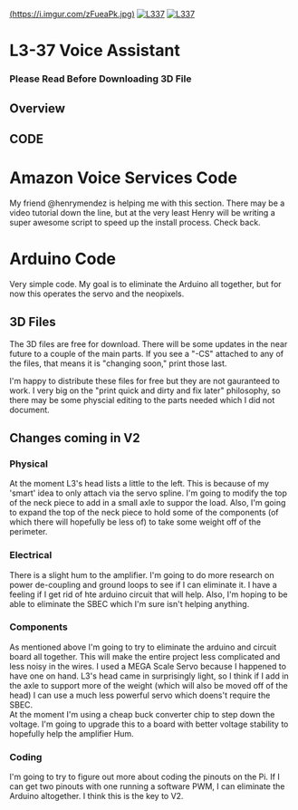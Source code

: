 [(https://i.imgur.com/zFueaPk.jpg)](https://www.youtube.com/watch?v=H4KK212-Jss)
[![L337](https://img.youtube.com/vi/H4KK212-Jss/0.jpg)](https://www.youtube.com/watch?v=H4KK212-Jss)
[![L337](https://i.imgur.com/zFueaPk.jpg)](https://www.youtube.com/watch?v=H4KK212-Jss)
# L3-37 Voice Assistant
### Please Read Before Downloading 3D File

## Overview

## CODE
# Amazon Voice Services Code 
My friend @henrymendez is helping me with this section.  There may be a video tutorial down the line, but at the very least Henry will be writing a super awesome script to speed up the install process.  Check back. 

# Arduino Code
Very simple code. My goal is to eliminate the Arduino all together, but for now this operates the servo and the neopixels. 

## 3D Files
The 3D files are free for download.  There will be some updates in the near future to a couple of the main parts.  If you see a "-CS" attached to any of the files, that means it is "changing soon,"  print those last. 

I'm happy to distribute these files for free but they are not gauranteed to work.  I very big on the "print quick and dirty and fix later" philosophy, so there may be some physcial editing to the parts needed which I did not document. 

## Changes coming in V2
### Physical
At the moment L3's head lists a little to the left. This is because of my 'smart' idea to only attach via the servo spline. I'm going to modify the top of the neck piece to add in a small axle to suppor the load.  Also, I'm going to expand the top of the neck piece to hold some of the components (of which there will hopefully be less of) to take some weight off of the perimeter. 
### Electrical
There is a slight hum to the amplifier. I'm going to do more research on power de-coupling and ground loops to see if I can eliminate it. I have a feeling if I get rid of hte arduino circuit that will help.  Also, I'm hoping to be able to eliminate the SBEC which I'm sure isn't helping anything. 
### Components
As mentioned above I'm going to try to eliminate the arduino and circuit board all together. This will make the entire project less complicated and less noisy in the wires. 
I used a MEGA Scale Servo because I happened to have one on hand.  L3's head came in surprisingly light, so I think if I add in the axle to support more of the weight (which will also be moved off of the head) I can use a much less powerful servo which doens't require the SBEC.  
At the moment I'm using a cheap buck converter chip to step down the voltage. I'm going to upgrade this to a board with better voltage stability to hopefully help the amplifier Hum. 
### Coding
I'm going to try to figure out more about coding the pinouts on the Pi.  If I can get two pinouts with one running a software PWM, I can eliminate the Arduino altogether.  I think this is the key to V2. 
